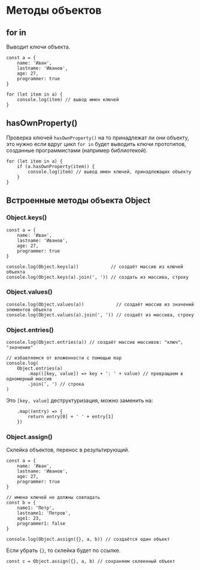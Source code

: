 # Методы объектов

## for in
Выводит ключи объекта.

    const a = {
        name: 'Иван',
        lastname: 'Иванов',
        age: 27,
        programmer: true
    }

    for (let item in a) {
        console.log(item) // вывод имен ключей
    }

## hasOwnProperty()
Проверка ключей `hasOwnProperty()` на то принадлежат ли они объекту, это нужно если вдруг цикл `for in` будет выводить ключи прототипов, созданные программистами (например библиотекой).

    for (let item in a) {
        if (a.hasOwnProperty(item)) {
            console.log(item) // вывод имен ключей, принадлежащих объекту
        }
    }

## Встроенные методы объекта Object

### Object.keys()

    const a = {
        name: 'Иван',
        lastname: 'Иванов',
        age: 27,
        programmer: true
    }

    console.log(Object.keys(a))            // создаёт массив из ключей объекта
    console.log(Object.keys(a).join(', ')) // создать из массива, строку

### Object.values()

    console.log(Object.values(a))            // создаёт массив из значений элементов объекта
    console.log(Object.values(a).join(', ')) // создаёт из массива, строку

### Object.entries()

    console.log(Object.entries(a)) // создаёт массив массивов: "ключ", "значение"

    // избавляемся от вложенности с помощью map
    console.log(
        Object.entries(a)
            .map(([key, value]) => key + ': ' + value) // превращаем в одномерный массив
            .join(', ') // строка
    )

Это `[key, value]` деструктуризация, можно заменить на:

        .map((entry) => {
            return entry[0] + ' ' + entry[1]
        })

### Object.assign()
Склейка объектов, перенос в результирующий.

    const a = {
        name: 'Иван',
        lastname: 'Иванов',
        age: 27,
        programmer: true
    }

    // имена ключей не должны совпадать
    const b = {
        name1: 'Петр',
        lastname1: 'Петров',
        age1: 23,
        programmer1: false
    }

    console.log(Object.assign({}, a, b)) // создаётся один объект

Если убрать `{}`, то склейка будет по ссылке.

    const c = Object.assign({}, a, b) // сохраняем склеенный объект
